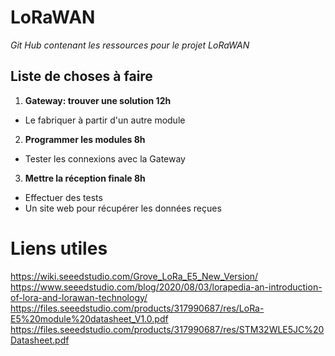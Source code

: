# LoRaWAN
*Git Hub contenant les ressources pour le projet LoRaWAN*

## Liste de choses à faire

1. **Gateway: trouver une solution 12h**
 - Le fabriquer à partir d'un autre module

2. **Programmer les modules 8h**
 - Tester les connexions avec la Gateway

3. **Mettre la réception finale 8h**
 - Effectuer des tests
 - Un site web pour récupérer les données reçues

# Liens utiles
 https://wiki.seeedstudio.com/Grove_LoRa_E5_New_Version/ 
 https://www.seeedstudio.com/blog/2020/08/03/lorapedia-an-introduction-of-lora-and-lorawan-technology/ 
 https://files.seeedstudio.com/products/317990687/res/LoRa-E5%20module%20datasheet_V1.0.pdf
 https://files.seeedstudio.com/products/317990687/res/STM32WLE5JC%20Datasheet.pdf
